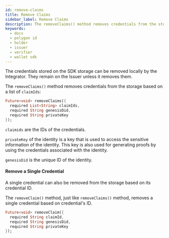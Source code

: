 ```yaml
---
id: remove-claims
title: Remove Claims
sidebar_label: Remove Claims
description: The removeClaims() method removes credentials from the storage based on a list of claimIds.
keywords:
  - docs
  - polygon id
  - holder
  - issuer
  - verifier
  - wallet sdk
---
```

 
The credentials stored on the SDK storage can be removed locally by the Integrator. They remain on the Issuer unless it removes them.

The `removeClaims()` method removes credentials from the storage based on a list of `claimIds`:
 
```dart
Future<void> removeClaims({
  required List<String> claimIds,
  required String genesisDid,
  required String privateKey
});
```

`claimids` are the IDs of the credentials. 

`privateKey` of the identity is a key that is used to access the sensitive information of the identity. This key is also used for generating proofs by using the credentials associated with the identity. 

`genesisDid` is the unique ID of the identity. 

#### Remove a Single Credential

A single credential can also be removed from the storage based on its credential ID. 

The `removeClaim()` method, just like `removeClaims()` method, removes a single credential based on credential's ID. 
 
```dart
Future<void> removeClaim({
  required String claimId,
  required String genesisDid,
  required String privateKey
});
```
